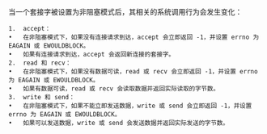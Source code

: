 当一个套接字被设置为非阻塞模式后，其相关的系统调用行为会发生变化：

	1.	accept：
	•	在非阻塞模式下，如果没有连接请求到达，accept 会立即返回 -1，并设置 errno 为 EAGAIN 或 EWOULDBLOCK。
	•	如果有连接请求到达，accept 会返回新连接的套接字。
	2.	read 和 recv：
	•	在非阻塞模式下，如果没有数据可读，read 或 recv 会立即返回 -1，并设置 errno 为 EAGAIN 或 EWOULDBLOCK。
	•	如果有数据可读，read 或 recv 会读取数据并返回实际读取的字节数。
	3.	write 和 send：
	•	在非阻塞模式下，如果不能立即发送数据，write 或 send 会立即返回 -1，并设置 errno 为 EAGAIN 或 EWOULDBLOCK。
	•	如果可以发送数据，write 或 send 会发送数据并返回实际发送的字节数。
